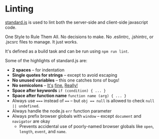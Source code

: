# Linting

[standard.js](http://standardjs.com/) is used to lint both the server-side and client-side javascript code.

One Style to Rule Them All. No decisions to make. No .eslintrc, .jshintrc, or .jscsrc files to manage. It just works.


It's defined as a build task and can be run using `npm run lint`.

Some of the highlights of standard.js are:

-   **2 spaces** – for indentation
-   **Single quotes for strings** – except to avoid escaping
-   **No unused variables** – this one catches _tons_ of bugs!
-   **No semicolons** – [It's](http://blog.izs.me/post/2353458699/an-open-letter-to-javascript-leaders-regarding) [fine.](http://inimino.org/~inimino/blog/javascript_semicolons) [Really!](https://www.youtube.com/watch?v=gsfbh17Ax9I)
-   **Space after keywords** `if (condition) { ... }`
-   **Space after function name** `function name (arg) { ... }`
-   Always use `===` instead of `==` – but `obj == null` is allowed to check `null || undefined`.
-   Always handle the node.js `err` function parameter
-   Always prefix browser globals with `window` – except `document` and `navigator` are okay
    -   Prevents accidental use of poorly-named browser globals like `open`, `length`, `event`, and `name`.
